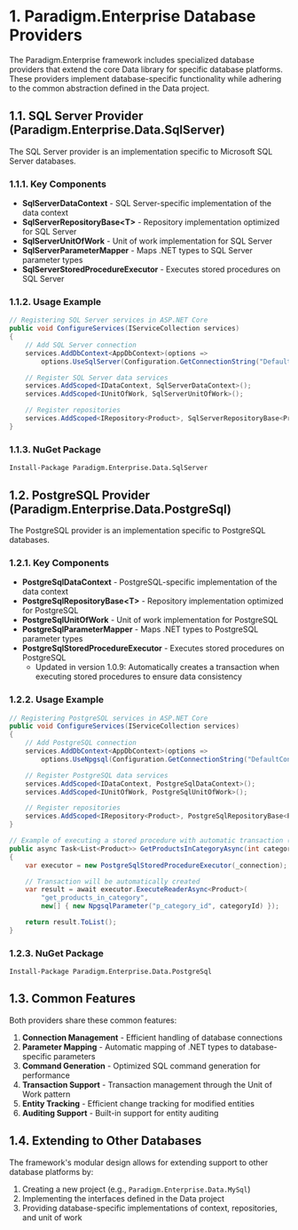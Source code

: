 # 1. Paradigm.Enterprise Database Providers

The Paradigm.Enterprise framework includes specialized database providers that extend the core Data library for specific database platforms. These providers implement database-specific functionality while adhering to the common abstraction defined in the Data project.

## 1.1. SQL Server Provider (Paradigm.Enterprise.Data.SqlServer)

The SQL Server provider is an implementation specific to Microsoft SQL Server databases.

### 1.1.1. Key Components

- **SqlServerDataContext** - SQL Server-specific implementation of the data context
- **SqlServerRepositoryBase\<T>** - Repository implementation optimized for SQL Server
- **SqlServerUnitOfWork** - Unit of work implementation for SQL Server
- **SqlServerParameterMapper** - Maps .NET types to SQL Server parameter types
- **SqlServerStoredProcedureExecutor** - Executes stored procedures on SQL Server

### 1.1.2. Usage Example

```csharp
// Registering SQL Server services in ASP.NET Core
public void ConfigureServices(IServiceCollection services)
{
    // Add SQL Server connection
    services.AddDbContext<AppDbContext>(options =>
        options.UseSqlServer(Configuration.GetConnectionString("DefaultConnection")));

    // Register SQL Server data services
    services.AddScoped<IDataContext, SqlServerDataContext>();
    services.AddScoped<IUnitOfWork, SqlServerUnitOfWork>();

    // Register repositories
    services.AddScoped<IRepository<Product>, SqlServerRepositoryBase<Product>>();
}
```

### 1.1.3. NuGet Package

```shell
Install-Package Paradigm.Enterprise.Data.SqlServer
```

## 1.2. PostgreSQL Provider (Paradigm.Enterprise.Data.PostgreSql)

The PostgreSQL provider is an implementation specific to PostgreSQL databases.

### 1.2.1. Key Components

- **PostgreSqlDataContext** - PostgreSQL-specific implementation of the data context
- **PostgreSqlRepositoryBase\<T>** - Repository implementation optimized for PostgreSQL
- **PostgreSqlUnitOfWork** - Unit of work implementation for PostgreSQL
- **PostgreSqlParameterMapper** - Maps .NET types to PostgreSQL parameter types
- **PostgreSqlStoredProcedureExecutor** - Executes stored procedures on PostgreSQL
  - Updated in version 1.0.9: Automatically creates a transaction when executing stored procedures to ensure data consistency

### 1.2.2. Usage Example

```csharp
// Registering PostgreSQL services in ASP.NET Core
public void ConfigureServices(IServiceCollection services)
{
    // Add PostgreSQL connection
    services.AddDbContext<AppDbContext>(options =>
        options.UseNpgsql(Configuration.GetConnectionString("DefaultConnection")));

    // Register PostgreSQL data services
    services.AddScoped<IDataContext, PostgreSqlDataContext>();
    services.AddScoped<IUnitOfWork, PostgreSqlUnitOfWork>();

    // Register repositories
    services.AddScoped<IRepository<Product>, PostgreSqlRepositoryBase<Product>>();
}

// Example of executing a stored procedure with automatic transaction (since v1.0.9)
public async Task<List<Product>> GetProductsInCategoryAsync(int categoryId)
{
    var executor = new PostgreSqlStoredProcedureExecutor(_connection);

    // Transaction will be automatically created
    var result = await executor.ExecuteReaderAsync<Product>(
        "get_products_in_category",
        new[] { new NpgsqlParameter("p_category_id", categoryId) });

    return result.ToList();
}
```

### 1.2.3. NuGet Package

```shell
Install-Package Paradigm.Enterprise.Data.PostgreSql
```

## 1.3. Common Features

Both providers share these common features:

1. **Connection Management** - Efficient handling of database connections
2. **Parameter Mapping** - Automatic mapping of .NET types to database-specific parameters
3. **Command Generation** - Optimized SQL command generation for performance
4. **Transaction Support** - Transaction management through the Unit of Work pattern
5. **Entity Tracking** - Efficient change tracking for modified entities
6. **Auditing Support** - Built-in support for entity auditing

## 1.4. Extending to Other Databases

The framework's modular design allows for extending support to other database platforms by:

1. Creating a new project (e.g., `Paradigm.Enterprise.Data.MySql`)
2. Implementing the interfaces defined in the Data project
3. Providing database-specific implementations of context, repositories, and unit of work
